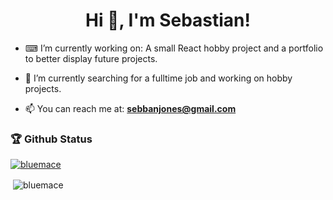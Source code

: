 <h1 align="center">Hi 👋, I'm Sebastian!</h1>


- ⌨ I’m currently working on: A small React hobby project and a portfolio to better display future projects. 

- 🌱 I’m currently searching for a fulltime job and working on hobby projects.

- 📫 You can reach me at: **sebbanjones@gmail.com**


<h3>🏆 Github Status </h3>
<p align="left"> <a href="https://github.com/ryo-ma/github-profile-trophy"><img src="https://github-profile-trophy.vercel.app/?username=bluemace" alt="bluemace" /></a> </p>


<p>&nbsp;<img align="center" src="https://github-readme-stats.vercel.app/api?username=bluemace&show_icons=true&locale=en" alt="bluemace" /></p>
